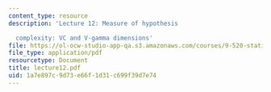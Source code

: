 ```yaml
---
content_type: resource
description: 'Lecture 12: Measure of hypothesis

  complexity: VC and V-gamma dimensions'
file: https://ol-ocw-studio-app-qa.s3.amazonaws.com/courses/9-520-statistical-learning-theory-and-applications-spring-2003/1a7e897c9d73e66f1d31c699f39d7e74_lecture12.pdf
file_type: application/pdf
resourcetype: Document
title: lecture12.pdf
uid: 1a7e897c-9d73-e66f-1d31-c699f39d7e74
---
```

